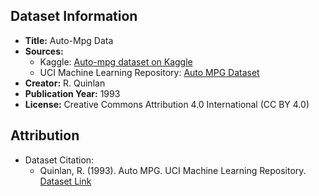 ## Dataset Information

- **Title:** Auto-Mpg Data
- **Sources:** 
  - Kaggle: [Auto-mpg dataset on Kaggle](https://www.kaggle.com/datasets/uciml/autompg-dataset)
  - UCI Machine Learning Repository: [Auto MPG Dataset](https://archive.ics.uci.edu/ml/datasets/auto+mpg)
- **Creator:** R. Quinlan
- **Publication Year:** 1993
- **License:** Creative Commons Attribution 4.0 International (CC BY 4.0)

## Attribution

- Dataset Citation:
  - Quinlan, R. (1993). Auto MPG. UCI Machine Learning Repository. [Dataset Link](https://archive.ics.uci.edu/ml/datasets/auto+mpg)
